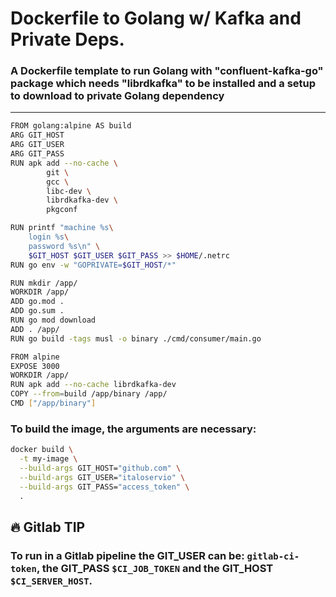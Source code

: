 # Dockerfile to Golang w/ Kafka and Private Deps.
### A Dockerfile template to run Golang with "confluent-kafka-go" package which needs "librdkafka" to be installed and a setup to download to private Golang dependency
---

```sh
FROM golang:alpine AS build
ARG GIT_HOST
ARG GIT_USER
ARG GIT_PASS
RUN apk add --no-cache \
        git \
        gcc \
        libc-dev \
        librdkafka-dev \
        pkgconf

RUN printf "machine %s\
    login %s\
    password %s\n" \
    $GIT_HOST $GIT_USER $GIT_PASS >> $HOME/.netrc
RUN go env -w "GOPRIVATE=$GIT_HOST/*"

RUN mkdir /app/
WORKDIR /app/
ADD go.mod .
ADD go.sum .
RUN go mod download
ADD . /app/
RUN go build -tags musl -o binary ./cmd/consumer/main.go

FROM alpine
EXPOSE 3000
WORKDIR /app/
RUN apk add --no-cache librdkafka-dev
COPY --from=build /app/binary /app/
CMD ["/app/binary"]
```

### To build the image, the arguments are necessary:
```sh
docker build \
  -t my-image \
  --build-args GIT_HOST="github.com" \
  --build-args GIT_USER="italoservio" \
  --build-args GIT_PASS="access_token" \
  .
```

## 🔥 Gitlab TIP
### To run in a **Gitlab** pipeline the GIT_USER can be: `gitlab-ci-token`, the GIT_PASS `$CI_JOB_TOKEN` and the GIT_HOST `$CI_SERVER_HOST`.
